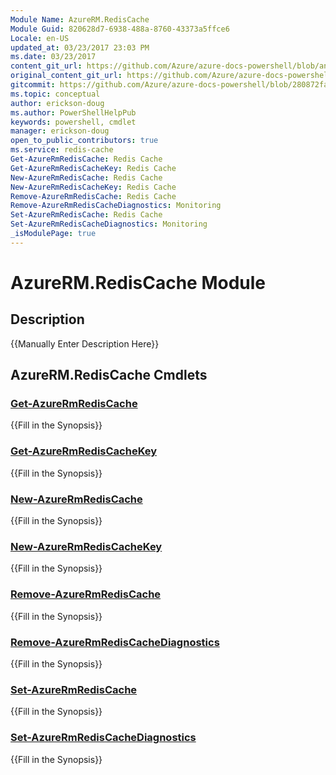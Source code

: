 ```yaml
---
Module Name: AzureRM.RedisCache
Module Guid: 820628d7-6938-488a-8760-43373a5ffce6
Locale: en-US
updated_at: 03/23/2017 23:03 PM
ms.date: 03/23/2017
content_git_url: https://github.com/Azure/azure-docs-powershell/blob/anne2017/azureps-cmdlets-docs/ResourceManager/AzureRM.RedisCache/v1.1.2.3/AzureRM.RedisCache.md
original_content_git_url: https://github.com/Azure/azure-docs-powershell/blob/anne2017/azureps-cmdlets-docs/ResourceManager/AzureRM.RedisCache/v1.1.2.3/AzureRM.RedisCache.md
gitcommit: https://github.com/Azure/azure-docs-powershell/blob/280872fa529e03be2466fa2252957a2060a9dfe4
ms.topic: conceptual
author: erickson-doug
ms.author: PowerShellHelpPub
keywords: powershell, cmdlet
manager: erickson-doug
open_to_public_contributors: true
ms.service: redis-cache
Get-AzureRmRedisCache: Redis Cache
Get-AzureRmRedisCacheKey: Redis Cache
New-AzureRmRedisCache: Redis Cache
New-AzureRmRedisCacheKey: Redis Cache
Remove-AzureRmRedisCache: Redis Cache
Remove-AzureRmRedisCacheDiagnostics: Monitoring
Set-AzureRmRedisCache: Redis Cache
Set-AzureRmRedisCacheDiagnostics: Monitoring
_isModulePage: true
---
```


# AzureRM.RedisCache Module
## Description
{{Manually Enter Description Here}}

## AzureRM.RedisCache Cmdlets
### [Get-AzureRmRedisCache](Get-AzureRmRedisCache.md)
{{Fill in the Synopsis}}

### [Get-AzureRmRedisCacheKey](Get-AzureRmRedisCacheKey.md)
{{Fill in the Synopsis}}

### [New-AzureRmRedisCache](New-AzureRmRedisCache.md)
{{Fill in the Synopsis}}

### [New-AzureRmRedisCacheKey](New-AzureRmRedisCacheKey.md)
{{Fill in the Synopsis}}

### [Remove-AzureRmRedisCache](Remove-AzureRmRedisCache.md)
{{Fill in the Synopsis}}

### [Remove-AzureRmRedisCacheDiagnostics](Remove-AzureRmRedisCacheDiagnostics.md)
{{Fill in the Synopsis}}

### [Set-AzureRmRedisCache](Set-AzureRmRedisCache.md)
{{Fill in the Synopsis}}

### [Set-AzureRmRedisCacheDiagnostics](Set-AzureRmRedisCacheDiagnostics.md)
{{Fill in the Synopsis}}

